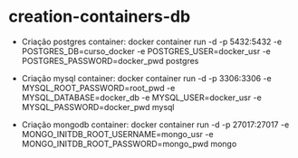 # creation-containers-db

- Criação postgres container:
docker container run -d -p 5432:5432 -e POSTGRES_DB=curso_docker -e POSTGRES_USER=docker_usr -e POSTGRES_PASSWORD=docker_pwd postgres

- Criação mysql container:
docker container run -d -p 3306:3306 -e MYSQL_ROOT_PASSWORD=root_pwd -e MYSQL_DATABASE=docker_db -e MYSQL_USER=docker_usr -e MYSQL_PASSWORD=docker_pwd mysql

- Criação mongodb container:
 docker container run -d -p 27017:27017 -e MONGO_INITDB_ROOT_USERNAME=mongo_usr -e MONGO_INITDB_ROOT_PASSWORD=mongo_pwd mongo
